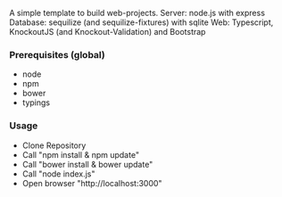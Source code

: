 A simple template to build web-projects.
Server: node.js with express
Database: sequilize (and sequilize-fixtures) with sqlite 
Web: Typescript, KnockoutJS (and Knockout-Validation) and Bootstrap

### Prerequisites (global)
- node 
- npm
- bower 
- typings

### Usage
- Clone Repository
- Call "npm install & npm update"
- Call "bower install & bower update"
- Call "node index.js"
- Open browser "http://localhost:3000"
